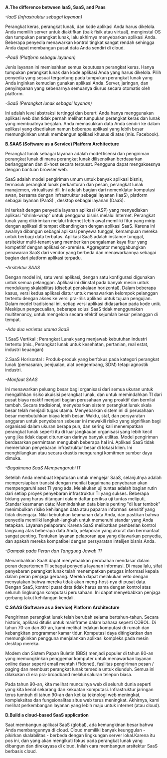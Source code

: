 **A.The difference between IaaS, SaaS, and Paas**

*-IaaS (Infrastruktur sebagai layanan)*

Perangkat keras, perangkat lunak, dan kode aplikasi Anda harus dikelola. Anda memilih server untuk diaktifkan (baik fisik atau virtual), menginstal OS dan tumpukan perangkat lunak, lalu akhirnya menyebarkan aplikasi Anda. Beberapa penyedia menawarkan kontrol tingkat sangat rendah sehingga Anda dapat membangun pusat data Anda sendiri di cloud.

*-PaaS (Platform sebagai layanan)*

Jenis layanan ini memisahkan semua keputusan perangkat keras. Hanya tumpukan perangkat lunak dan kode aplikasi Anda yang harus dikelola. Pilih penyedia yang sesuai tergantung pada tumpukan perangkat lunak yang Anda inginkan kemudian gunakan aplikasi Anda. Server, jaringan, dan penyimpanan yang sebenarnya semuanya diurus secara otomatis oleh platform.

*-SaaS (Perangkat lunak sebagai layanan)*

Ini adalah level abstraksi tertinggi dan berarti Anda hanya menggunakan aplikasi web dan tidak pernah melihat tumpukan perangkat keras dan lunak yang membuatnya berjalan. Anda memasukkan data Anda sendiri ke dalam aplikasi yang disediakan namun beberapa aplikasi yang lebih besar memungkinkan untuk membangun aplikasi khusus di atas (mis. Facebook).



**B.SAAS (Software as a Service) Platform Architecture**

Perangkat lunak sebagai layanan adalah model lisensi dan pengiriman perangkat lunak di mana perangkat lunak dilisensikan berdasarkan berlangganan dan di-host secara terpusat. Pengguna dapat mengaksesnya dengan bantuan browser web.

SaaS adalah model pengiriman umum untuk banyak aplikasi bisnis, termasuk perangkat lunak perkantoran dan pesan, perangkat lunak manajemen, virtualisasi dll. Ini adalah bagian dari nomenklatur komputasi awan, bersama dengan infrastruktur sebagai layanan (IaaS), platform sebagai layanan (PaaS) , desktop sebagai layanan (DaaS).

Ini terkait dengan penyedia layanan aplikasi (ASP) yang menyediakan aplikasi "shrink-wrap" untuk pengguna bisnis melalui Internet. Perangkat lunak yang dikirimkan melalui Internet lebih awal memiliki fitur yang mirip dengan aplikasi di tempat dibandingkan dengan aplikasi SaaS. Karena ini awalnya dibangun sebagai aplikasi penyewa tunggal, kemampuan mereka untuk berbagi data terbatas. Aplikasi SaaS adalah instance tunggal, arsitektur multi-tenant yang memberikan pengalaman kaya fitur yang kompetitif dengan aplikasi on-premise. Aggregator menggabungkan penawaran SaaS dari vendor yang berbeda dan menawarkannya sebagai bagian dari platform aplikasi terpadu.


*-Arsitektur SAAS*

Dengan model ini, satu versi aplikasi, dengan satu konfigurasi digunakan untuk semua pelanggan. Aplikasi ini diinstal pada banyak mesin untuk mendukung skalabilitas (disebut penskalaan horizontal). Dalam beberapa kasus, versi kedua aplikasi diatur untuk menawarkan kelompok pelanggan tertentu dengan akses ke versi pra-rilis aplikasi untuk tujuan pengujian. Dalam model tradisional ini, setiap versi aplikasi didasarkan pada kode unik. Meskipun pengecualian, beberapa solusi SaaS tidak menggunakan multitenancy, untuk mengelola secara efektif sejumlah besar pelanggan di tempat.

*-Ada dua varietas utama SaaS*

1.SaaS Vertikal : Perangkat Lunak yang menjawab kebutuhan industri tertentu (mis., Perangkat lunak untuk kesehatan, pertanian, real estat, industri keuangan)

2.SaaS Horisontal : Produk-produk yang berfokus pada kategori perangkat lunak (pemasaran, penjualan, alat pengembang, SDM) tetapi agnostik industri.

*-Manfaat SAAS*

Ini menawarkan peluang besar bagi organisasi dari semua ukuran untuk mengalihkan risiko akuisisi perangkat lunak, dan untuk memindahkan TI dari pusat biaya reaktif menjadi bagian perusahaan yang proaktif dan bernilai tambah. Secara tradisional, menyebarkan sistem perangkat lunak skala besar telah menjadi tugas utama. Menyebarkan sistem ini di perusahaan besar membutuhkan biaya lebih besar. Waktu, staf, dan persyaratan anggaran untuk penyebaran sebesar ini mewakili risiko yang signifikan bagi organisasi dalam ukuran berapa pun, dan sering kali menempatkan perangkat lunak seperti itu di luar jangkauan organisasi yang lebih kecil yang jika tidak dapat diturunkan darinya banyak utilitas. Model pengiriman berdasarkan permintaan mengubah beberapa hal ini. Aplikasi SaaS tidak memerlukan penyebaran infrastruktur besar di lokasi klien. Ini menghilangkan atau secara drastis mengurangi komitmen sumber daya dimuka.

*-Bagaimana SaaS Mempengaruhi IT*

Setelah Anda membuat keputusan untuk mengejar SaaS, selanjutnya adalah mempersiapkan transisi dengan menilai bagaimana penyebaran akan mempengaruhi aset TI yang ada. Melakukan uji tuntas adalah bagian rutin dari setiap proyek penyebaran infrastruktur TI yang sukses. Beberapa bidang yang harus ditangani dalam daftar periksa uji tuntas meliputi, Standar keamanan data: Memindahkan data bisnis penting "di luar tembok" menimbulkan risiko kehilangan data atau paparan informasi sensitif yang tidak disengaja. Nilai kebutuhan keamanan data Anda, dan pastikan bahwa penyedia memiliki langkah-langkah untuk memenuhi standar yang Anda tetapkan. Layanan pelaporan: Karena SaaS melibatkan pemberian kontrol langsung atas beberapa data Anda, pelaporan yang akurat dan bermanfaat sangat penting. Tentukan layanan pelaporan apa yang ditawarkan penyedia, dan apakah mereka kompatibel dengan persyaratan intelijen bisnis Anda.

*-Dampak pada Peran dan Tanggung Jawab TI*

Menambahkan SaaS dapat menyebabkan perubahan mendasar dalam peran departemen TI sebagai penyedia layanan informasi. Di masa lalu, sifat penyebaran perangkat lunak telah menempatkan petugas informasi kepala dalam peran penjaga gerbang. Mereka dapat melakukan veto dengan menyatakan bahwa mereka tidak akan meng-host-nya di pusat data. Dengan SaaS, kontrol pusat data tidak harus sama dengan kontrol atas seluruh lingkungan komputasi perusahaan. Ini dapat menyebabkan penjaga gerbang takut kehilangan kendali.

**C.SAAS (Software as a Service) Platform Architecture**

Pengiriman perangkat lunak telah berubah selama bertahun-tahun. Secara historis, aplikasi ditulis untuk mainframe dalam bahasa seperti COBOL. Di tahun 70-an dan 80-an, kami melihat ledakan komputasi di rumah dan kebangkitan programmer kamar tidur. Komputasi daya ditingkatkan dan memungkinkan pengguna menjalankan aplikasi kompleks pada mesin desktop mereka.

Modem dan Sistem Papan Buletin (BBS) menjadi populer di tahun 80-an yang memungkinkan penggemar komputer untuk menawarkan layanan online dasar seperti email mentah (Fidonet), fasilitas pengiriman pesan / paging dan membuat perangkat lunak tersedia untuk diunduh. Semua ini dilakukan di era pra-broadband melalui saluran telepon biasa.

Pada tahun 90-an, kita melihat munculnya web di seluruh dunia seperti yang kita kenal sekarang dan kekuatan komputasi. Infrastruktur jaringan terus tumbuh di tahun 90-an dan ketika teknologi web meningkat, kompleksitas dan fungsionalitas situs web terus meningkat. Akhirnya, kami melihat perkembangan layanan yang lebih maju untuk internet (atau cloud).

**D.Build a cloud-based SaaS application**

Saat membangun aplikasi SaaS (global), ada kemungkinan besar bahwa Anda membangunnya di cloud. Cloud memiliki banyak keunggulan - pikirkan skalabilitas - berbeda dengan lingkungan server lokal.Karena itu pos ini, dan yang akan mengikuti fokus pada perangkat lunak yang dibangun dan direkayasa di cloud. Inilah cara membangun arsitektur SaaS berbasis cloud.




